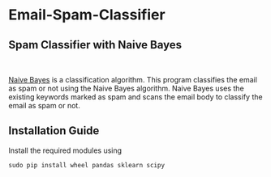 # Email-Spam-Classifier
## Spam Classifier with Naive Bayes 
<br>

[Naive Bayes](https://en.wikipedia.org/wiki/Naive_Bayes_classifier) is a classification algorithm. This program classifies the email as spam or not using the Naive Bayes algorithm. Naive Bayes uses the existing keywords marked as spam and scans the email body to classify the email as spam or not.<br>

## Installation Guide

Install the required modules using
```
sudo pip install wheel pandas sklearn scipy 
```
